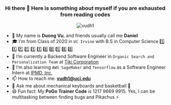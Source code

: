 <h3 align="center"> Hi there 👋 Here is something about myself if you are exhausted from reading codes </h3>

<p align="center"> <img src="https://komarev.com/ghpvc/?username=vudh1" alt="vudh1" /> </p>

- 🤔 My name is **Duong Vu**, and friends usually call me **Daniel**
- 🎓 I'm from Class of 2020 in `UC Irvine` with B.S in Computer Science 1️⃣ 1️⃣ 1️⃣ 1️⃣ 1️⃣ 1️⃣ 0️⃣ 0️⃣ 1️⃣ 0️⃣ 0️⃣
- 🔭 I’m currently a Backend Software Engineer in `Organic Search and Personalization Team` at [Tiki Corporation](https://www.crunchbase.com/organization/tiki-vn)
- 🌱 I’m also learning `AWS SageMaker` and `Tensorflow` as a Software Engineer Intern at [IPMD, Inc.](http://www.ipmdinc.com/project-m.html) 
- 📫 How to reach me: **vudh1@uci.edu**
- 💬 Ask me about mechanical keyboards and basketball 🏀
- 😄 Fun fact: My **PoGo Trainer Code** is 1217 9669 9915. Yes, I can be multitasking between finding bugs and Pikachus ⚡
